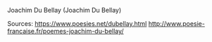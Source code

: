 Joachim Du Bellay (Joachim Du Bellay)

Sources:
https://www.poesies.net/dubellay.html
http://www.poesie-francaise.fr/poemes-joachim-du-bellay/


